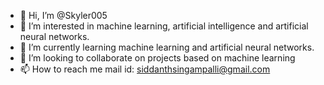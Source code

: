 - 👋 Hi, I’m @Skyler005
- 👀 I’m interested in machine learning, artificial intelligence and artificial neural networks. 
- 🌱 I’m currently learning machine learning and artificial neural networks. 
- 💞️ I’m looking to collaborate on projects based on machine learning 
- 📫 How to reach me mail id: siddanthsingampalli@gmail.com 

<!---
Skyler005/Skyler005 is a ✨ special ✨ repository because its `README.md` (this file) appears on your GitHub profile.
You can click the Preview link to take a look at your changes.
--->
